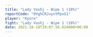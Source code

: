```yaml
---
title: "Lady Vashj - Wipe 1 (18%)"
reportCode: "9VghCRJvynYPpxG1"
player: "Kyore"
fight: "Lady Vashj - Wipe 1 (18%)"
date: 2021-10-10T19:07:58.024000+00:00
---
```

